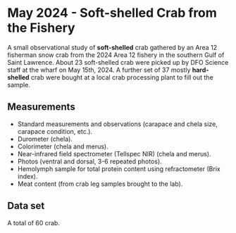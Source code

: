 # May 2024 - Soft-shelled Crab from the Fishery

A small observational study of **soft-shelled** crab gathered by an Area 12 fisherman snow crab from the 2024 Area 12 fishery in the southern Gulf of Saint Lawrence. 
About 23 soft-shelled crab were picked up by DFO Science staff at the wharf on May 15th, 2024. 
A further set of 37 mostly **hard-shelled** crab were bought at a local crab processing plant to fill out the sample.

## Measurements

- Standard measurements and observations (carapace and chela size, carapace condition, etc.).
- Durometer (chela).
- Colorimeter (chela and merus).
- Near-infrared field spectrometer (Tellspec NIR) (chela and merus).
- Photos (ventral and dorsal, 3-6 repeated photos).
- Hemolymph sample for total protein content using refractometer (Brix index).
- Meat content (from crab leg samples brought to the lab).
  
## Data set

A total of 60 crab. 
